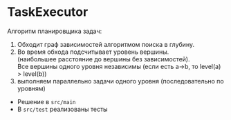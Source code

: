 # TaskExecutor

Алгоритм планировщика задач:  
1. Обходит граф зависимостей алгоритмом поиска в глубину.
2. Во время обхода подсчитывает уровень вершины.  
  (наибольшее расстояние до вершины без зависимостей).  
  Все вершины одного уровня независимы (если есть a->b, то level(a) > level(b))
3. выполняем параллельно задачи одного уровня (последовательно по уровням)

* Решение в `src/main`  
* В `src/test` реализованы тесты